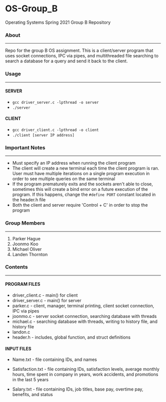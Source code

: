 # OS-Group_B
Operating Systems Spring 2021 Group B Repository

### About
-----
Repo for the group B OS assignment. This is a client/server program that uses socket connections, IPC via pipes, and multithreaded file searching to search a database for a query
and send it back to the client.

### Usage
-------------
#### SERVER

* `gcc driver_server.c -lpthread -o server`
* `./server`

#### CLIENT
* `gcc driver_client.c -lpthread -o client`
* `./client [server IP address]`

### Important Notes
-------------
* Must specify an IP address when running the client program
* The client will create a new terminal each time the client program is ran. User must have 
    multiple iterations on a single program execution in order to see multiple queries on the same terminal
* If the program prematurely exits and the sockets aren't able to close, sometimes this will create a bind error on a
   future execution of the program. If this happens, change the `#define PORT` constant located in the header.h file
* Both the client and server require 'Control + C' in order to stop the program


### Group Members
-------------
1. Parker Hague
2. Joonmo Koo
3. Michael Oliver
4. Landen Thornton


### Contents
--------
#### PROGRAM FILES
* driver_client.c - main() for client
* driver_server.c - main() for server
* parker.c - client, manager, terminal printing, client socket connection, IPC via pipes
* joonmo.c - server socket connection, searching database with threads
* michael.c - searching database with threads, writing to history file, and history file
* landon.c
* header.h - includes, global function, and struct definitions

#### INPUT FILES
* Name.txt - file containing IDs, and names

* Satisfaction.txt - file containing IDs, satisfaction levels, average monthly hours, time spent in company in years, work accidents, and promotions in the last 5 years

* Salary.txt - file containing IDs, job titles, base pay, overtime pay, benefits, and status